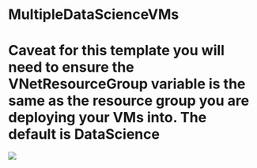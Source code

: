 # MultipleDataScienceVMs

# Caveat for this template you will need to ensure the VNetResourceGroup variable is the same as the resource group you are deploying your VMs into. The default is DataScience

<a href="https://portal.azure.com/#create/Microsoft.Template/uri/https%3A%2F%2Fraw.githubusercontent.com/paulhakim/MultipleDataScienceVMs/master/azuredeploy.json" target="_blank">
    <img src="http://azuredeploy.net/deploybutton.png"/>
</a>


